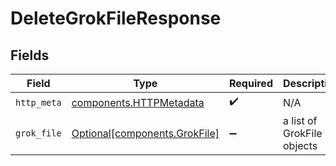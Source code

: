 # DeleteGrokFileResponse


## Fields

| Field                                                                | Type                                                                 | Required                                                             | Description                                                          |
| -------------------------------------------------------------------- | -------------------------------------------------------------------- | -------------------------------------------------------------------- | -------------------------------------------------------------------- |
| `http_meta`                                                          | [components.HTTPMetadata](../../models/components/httpmetadata.md)   | :heavy_check_mark:                                                   | N/A                                                                  |
| `grok_file`                                                          | [Optional[components.GrokFile]](../../models/components/grokfile.md) | :heavy_minus_sign:                                                   | a list of GrokFile objects                                           |